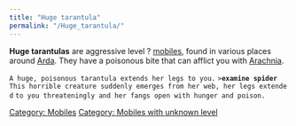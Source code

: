 ```yaml
---
title: "Huge tarantula"
permalink: "/Huge_tarantula/"
---
```


**Huge tarantulas** are aggressive level ? [mobiles](mobile "wikilink"),
found in various places around [Arda](Arda "wikilink"). They have a
poisonous bite that can afflict you with
[Arachnia](Arachnia "wikilink").

`A huge, poisonous tarantula extends her legs to you.`
`>`**`examine spider`**
`This horrible creature suddenly emerges from her web, her legs extended`
`to you threateningly and her fangs open with hunger and poison.`

[Category: Mobiles](Category:_Mobiles "wikilink") [Category: Mobiles
with unknown level](Category:_Mobiles_with_unknown_level "wikilink")